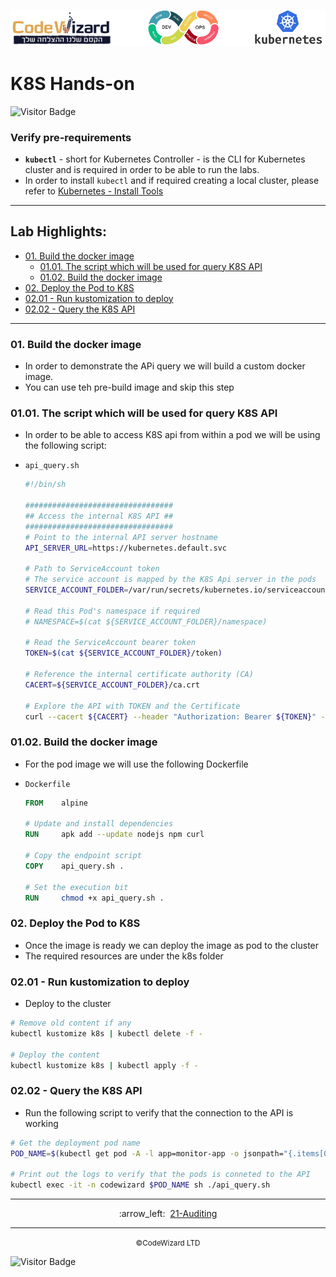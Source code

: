 ## ![](../../resources/k8s-logos.png)

# K8S Hands-on

![Visitor Badge](https://visitor-badge.laobi.icu/badge?page_id=nirgeier)

### Verify pre-requirements

- **`kubectl`** - short for Kubernetes Controller - is the CLI for Kubernetes cluster and is required in order to be able to run the labs.
- In order to install `kubectl` and if required creating a local cluster, please refer to [Kubernetes - Install Tools](https://kubernetes.io/docs/tasks/tools/)

<!-- inPage TOC start -->

---
## Lab Highlights:
- [01. Build the docker image](#01-Build-the-docker-image)
  - [01.01. The script which will be used for query K8S API](#0101-The-script-which-will-be-used-for-query-K8S-API)
  - [01.02. Build the docker image](#0102-Build-the-docker-image)
- [02. Deploy the Pod to K8S](#02-Deploy-the-Pod-to-K8S)
- [02.01 - Run kustomization to deploy](#0201---Run-kustomization-to-deploy)
- [02.02 - Query the K8S API](#0202---Query-the-K8S-API)

---

<!-- inPage TOC end -->

### 01. Build the docker image

- In order to demonstrate the APi query we will build a custom docker image.
- You can use teh pre-build image and skip this step

### 01.01. The script which will be used for query K8S API

- In order to be able to access K8S api from within a pod we will be using the following script:
- `api_query.sh`

  ```sh
  #!/bin/sh

  #################################
  ## Access the internal K8S API ##
  #################################
  # Point to the internal API server hostname
  API_SERVER_URL=https://kubernetes.default.svc

  # Path to ServiceAccount token
  # The service account is mapped by the K8S Api server in the pods
  SERVICE_ACCOUNT_FOLDER=/var/run/secrets/kubernetes.io/serviceaccount

  # Read this Pod's namespace if required
  # NAMESPACE=$(cat ${SERVICE_ACCOUNT_FOLDER}/namespace)

  # Read the ServiceAccount bearer token
  TOKEN=$(cat ${SERVICE_ACCOUNT_FOLDER}/token)

  # Reference the internal certificate authority (CA)
  CACERT=${SERVICE_ACCOUNT_FOLDER}/ca.crt

  # Explore the API with TOKEN and the Certificate
  curl --cacert ${CACERT} --header "Authorization: Bearer ${TOKEN}" -X GET ${API_SERVER_URL}/api
  ```

### 01.02. Build the docker image

- For the pod image we will use the following Dockerfile
- `Dockerfile`

  ```Dockerfile
  FROM    alpine

  # Update and install dependencies
  RUN     apk add --update nodejs npm curl

  # Copy the endpoint script
  COPY    api_query.sh .

  # Set the execution bit
  RUN     chmod +x api_query.sh .
  ```

### 02. Deploy the Pod to K8S

- Once the image is ready we can deploy the image as pod to the cluster
- The required resources are under the k8s folder

### 02.01 - Run kustomization to deploy

- Deploy to the cluster

```sh
# Remove old content if any
kubectl kustomize k8s | kubectl delete -f -

# Deploy the content
kubectl kustomize k8s | kubectl apply -f -
```

### 02.02 - Query the K8S API

- Run the following script to verify that the connection to the API is working

```sh
# Get the deployment pod name
POD_NAME=$(kubectl get pod -A -l app=monitor-app -o jsonpath="{.items[0].metadata.name}")

# Print out the logs to verify that the pods is conneted to the API
kubectl exec -it -n codewizard $POD_NAME sh ./api_query.sh
```

<!-- navigation start -->

---

<div align="center">
:arrow_left:&nbsp;
  <a href="../21-Auditing">21-Auditing</a>
</div>

---

<div align="center">
  <small>&copy;CodeWizard LTD</small>
</div>

![Visitor Badge](https://visitor-badge.laobi.icu/badge?page_id=nirgeier)

<!-- navigation end -->